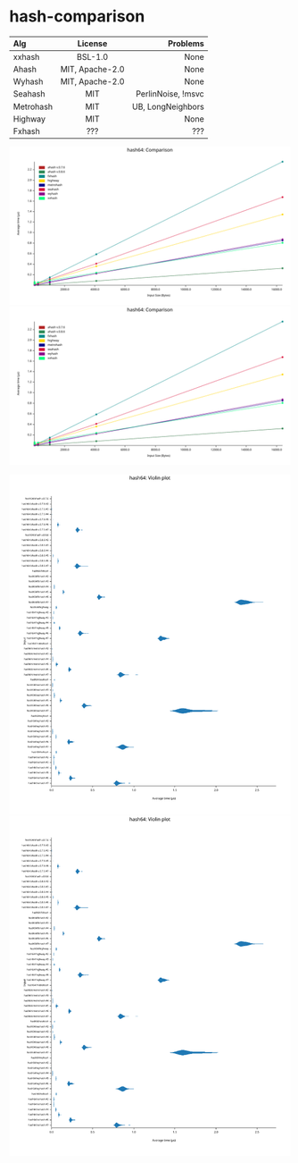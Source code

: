 # hash-comparison

| Alg       |     License     |           Problems |
| :-------- | :-------------: | -----------------: |
| xxhash    |     BSL-1.0     |               None |
| Ahash     | MIT, Apache-2.0 |               None |
| Wyhash    | MIT, Apache-2.0 |               None |
| Seahash   |       MIT       | PerlinNoise, !msvc |
| Metrohash |       MIT       |  UB, LongNeighbors |
| Highway   |       MIT       |               None |
| Fxhash    |       ???       |                ??? |

![hash plot](./criterion/hash64/report/lines.svg)
<img src="./criterion/hash64/report/lines.svg">

![hash violin](./criterion/hash64/report/violin.svg)
<img src="./criterion/hash64/report/violin.svg">
